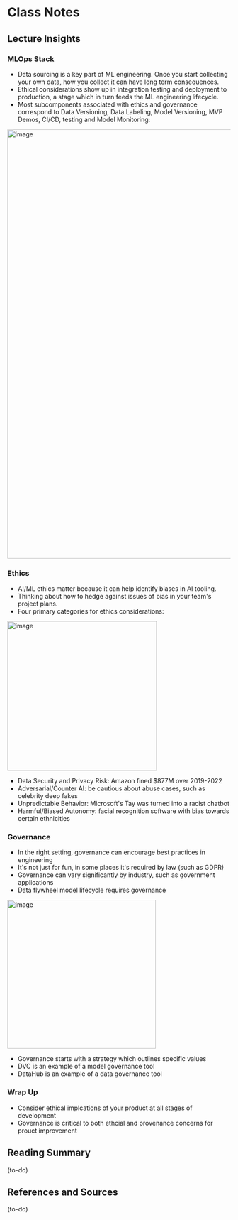 # Class Notes

## Lecture Insights

### MLOps Stack
- Data sourcing is a key part of ML engineering. Once you start collecting your own data, how you collect it can have long term consequences.
- Ethical considerations show up in integration testing and deployment to production, a stage which in turn feeds the ML engineering lifecycle.
- Most subcomponents associated with ethics and governance correspond to Data Versioning, Data Labeling, Model Versioning, MVP Demos, CI/CD, testing and Model Monitoring:
<img width="967" alt="image" src="https://github.com/isaacfab/cmu-17-691/assets/149334866/96718887-92d7-49ad-a171-260419054fba">

### Ethics
- AI/ML ethics matter because it can help identify biases in AI tooling.
- Thinking about how to hedge against issues of bias in your team's project plans.
- Four primary categories for ethics considerations:
<img width="337" alt="image" src="https://github.com/isaacfab/cmu-17-691/assets/149334866/83b6d2fd-621d-4d41-b704-1283d8ffc7ed">

- Data Security and Privacy Risk: Amazon fined $877M over 2019-2022
- Adversarial/Counter AI: be cautious about abuse cases, such as celebrity deep fakes
- Unpredictable Behavior: Microsoft's Tay was turned into a racist chatbot
- Harmful/Biased Autonomy: facial recognition software with bias towards certain ethnicities


### Governance
- In the right setting, governance can encourage best practices in engineering
- It's not just for fun, in some places it's required by law (such as GDPR)
- Governance can vary significantly by industry, such as government applications
- Data flywheel model lifecycle requires governance
<img width="335" alt="image" src="https://github.com/isaacfab/cmu-17-691/assets/149334866/b697a9d5-0f56-41d7-8131-f9f0f42a06f5">

- Governance starts with a strategy which outlines specific values
- DVC is an example of a model governance tool 
- DataHub is an example of a data governance tool 

### Wrap Up
- Consider ethical implcations of your product at all stages of development
- Governance is critical to both ethcial and provenance concerns for prouct improvement

## Reading Summary
(to-do)

## References and Sources
(to-do)

